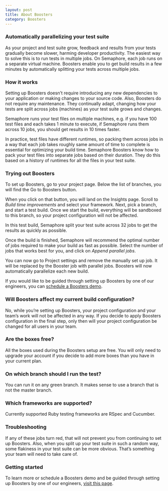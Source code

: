 ```yaml
---
layout: post
title: About Boosters
category: Boosters
---
```


### Automatically parallelizing your test suite

As your project and test suite grow, feedback and results from your tests gradually become slower, harming developer productivity. The easiest way to solve this is to run tests in multiple jobs. On Semaphore, each job runs on a separate virtual machine. Boosters enable you to get build results in a few minutes by automatically splitting your tests across multiple jobs.

### How it works

Setting up Boosters doesn’t require introducing any new dependencies to your application or making changes to your source code. Also, Boosters do not require any maintenance. They continually adapt, changing how your tests are split across jobs (machines) as your test suite grows and changes.

Semaphore runs your test files on multiple machines, e.g. if you have 100 test files and each takes 1 minute to execute, if Semaphore runs them across 10 jobs, you should get results in 10 times faster.

In practice, test files have different runtimes, so packing them across jobs in a way that each job takes roughly same amount of time to complete is essential for optimizing your build time. Semaphore Boosters know how to pack your test files into separate jobs based on their duration. They do this based on a history of runtimes for all the files in your test suite. 

### Trying out Boosters

To set up Boosters, go to your project page. Below the list of branches, you will find the Go to Boosters button. 

When you click on that button, you will land on the Insights page. Scroll to *Build time improvements* and select your framework. Next, pick a branch, and start a test build. Once we start the build, everything will be sandboxed to this branch, so your project configuration will not be affected.

In this test build, Semaphore split your test suite across 32 jobs to get the results as quickly as possible.

Once the build is finished, Semaphore will recommend the optimal number of jobs required to make your build as fast as possible. Select the number of jobs that works best for you, and click on *Append parallel jobs*. 

You can now go to Project settings and remove the manually set up job. It will be replaced by the Booster job with parallel jobs. Boosters will now automatically parallelize each new build. 

If you would like to be guided through setting up Boosters by one of our engineers, you can [schedule a Boosters demo](https://semaphoreci.com/landers/boosters-rails).

### Will Boosters affect my current build configuration?

No, while you’re setting up Boosters, your project configuration and your team’s work will not be affected in any way. If you decide to apply Boosters configuration in the final step, only then will your project configuration be changed for all users in your team.

### Are the boxes free? 

All the boxes used during the Boosters setup are free. You will only need to upgrade your account if you decide to add more boxes than you have in your current plan. 

### On which branch should I run the test?

You can run it on any green branch. It makes sense to use a branch that is not the master branch.

### Which frameworks are supported?

Currently supported Ruby testing frameworks are RSpec and Cucumber.

### Troubleshooting

If any of these jobs turn red, that will not prevent you from continuing to set up Boosters. Also, when you split up your test suite in such a random way, some flakiness in your test suite can be more obvious. That’s something your team will need to take care of.

### Getting started

To learn more or schedule a Boosters demo and be guided through setting up Boosters by one of our engineers, [visit this page](https://semaphoreci.com/landers/boosters-rails).
